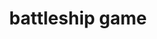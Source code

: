 ---
layout: page
title: battleship game
description: "Programming Techniques.<br> Battleship Game (C/C++)"
img: assets/img/battleship.png
redirect: https://github.com/xkhainguyen/battleship-game
importance: 2
category: class
---